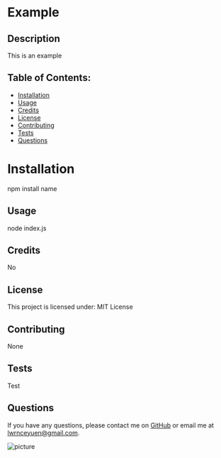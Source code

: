 
# Example

## Description
This is an example
    
## Table of Contents:
* [Installation](#installation)
* [Usage](#usage)
* [Credits](#credits)
* [License](#license)
* [Contributing](#contribution)
* [Tests](#tests)
* [Questions](#questions)

# Installation
npm install name

## Usage
node index.js

## Credits
No

## License
This project is licensed under:
MIT License

## Contributing
None

## Tests
Test

## Questions
If you have any questions, please contact me on [GitHub](https://github.com/lwrnce) or email me at lwrnceyuen@gmail.com.

![picture](https://github.com/lwrnce.png?size=50)